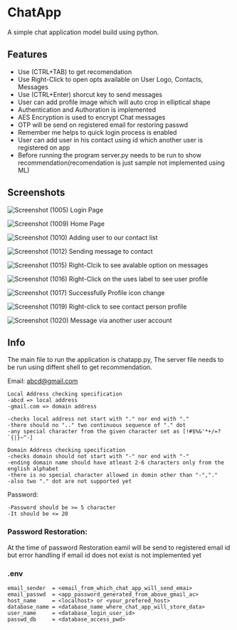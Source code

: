 ﻿
# ChatApp

A simple chat application model build using python.


## Features

- Use (CTRL+TAB) to get recomendation
- Use Right-Click to open opts available on User Logo, Contacts, Messages
- Use (CTRL+Enter) shorcut key to send messages 
- User can add profile image which will auto crop in elliptical shape
- Authentication and Authoration is implemented
- AES Encryption is used to encrypt Chat messages
- OTP will be send on registered email for restoring passwd
- Remember me helps to quick login process is enabled
- User can add user in his contact using id which another user is registered on app
- Before running the program server.py needs to be run to show recommendation(recomendation is just sample not implemented  using ML)



## Screenshots

![Screenshot (1005)](https://github.com/shubhujeet/chatapp/assets/92719242/c386d79c-579a-4ec5-a45b-eea43ff5bd7f)
Login Page

![Screenshot (1009)](https://github.com/shubhujeet/chatapp/assets/92719242/10f4d888-be04-4ad1-8834-d3f7bad79d29)
Home Page

![Screenshot (1010)](https://github.com/shubhujeet/chatapp/assets/92719242/10ab0b90-c4d1-4708-8ff5-12192e13c889)
Adding user to our contact list

![Screenshot (1012)](https://github.com/shubhujeet/chatapp/assets/92719242/bcc8c265-eb6f-4866-8065-054c7800643d)
Sending message to contact

![Screenshot (1015)](https://github.com/shubhujeet/chatapp/assets/92719242/f608866f-4f08-4493-9cfe-ae7dfe95324a)
Right-Clcik to see avalable option on messages

![Screenshot (1016)](https://github.com/shubhujeet/chatapp/assets/92719242/88c8d8f2-9232-4a5d-b0c3-9deebefa3197)
Right-Click on the uses label to see user profile

![Screenshot (1017)](https://github.com/shubhujeet/chatapp/assets/92719242/dec4519d-3d9a-4c33-86da-d059bc5ebebd)
Successfully Profile icon change

![Screenshot (1019)](https://github.com/shubhujeet/chatapp/assets/92719242/85d1fe1e-7886-45c2-88e7-e18a908922a2)
Right-click to see contact person profile

![Screenshot (1020)](https://github.com/shubhujeet/chatapp/assets/92719242/11c24091-e400-462e-b3fb-60438768684a)
Message via another user account



## Info

The main file to run the application is chatapp.py,
The server file needs to be run using diffent shell to get recommendation.

Email: abcd@gmail.com
 
    Local Address checking specification
    -abcd => local address
    -gmail.com => domain address

    -checks local address not start with "." nor end with "." 
    -there should no ".." two continuous sequence of "." dot
    -any special character from the given character set as [!#$%&'*+/=?`{|}~^-]
   
    Domain Address checking specification
    -checks domain should not start with "-" nor end with "-"
    -ending domain name should have atleast 2-6 characters only from the english alphabet
    -there is no special character allowed in domin other than "-","."
    -also two "." dot are not supported yet

Password: <your password>
 
    -Password should be >= 5 character
    -It should be <= 20

### Password Restoration:

At the time of password Restoration eamil will be send to registered email id but error handling if email id does not exist is not implemented yet

### .env
    email_sender  = <email_from_which_chat_app_will_send_emai>
    email_passwd  = <app_password_generated_from_above_gmail_ac>
    host_name     = <localhost> or <your_prefered_host>
    database_name = <database_name_where_chat_app_will_store_data>
    user_name     = <database_login_user_id>
    passwd_db     = <database_access_pwd>

